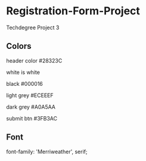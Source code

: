 # Registration-Form-Project
 Techdegree Project 3


## Colors
header color
#28323C

white is white

black
#000016

light grey
#ECEEEF

dark grey
#A0A5AA

submit btn
#3FB3AC

## Font
font-family: 'Merriweather', serif;
